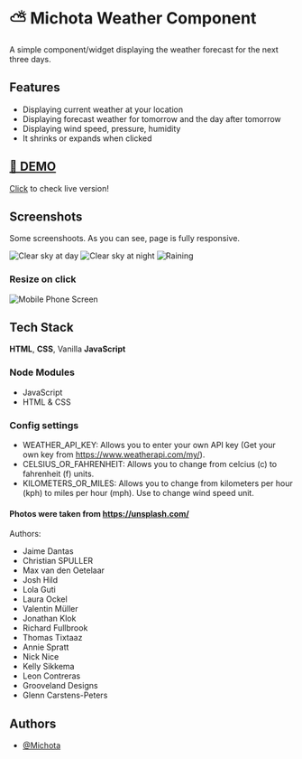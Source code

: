 
# ⛅ Michota Weather Component

A simple component/widget displaying the weather forecast for the next three days.

## Features

- Displaying current weather at your location
- Displaying forecast weather for tomorrow and the day after tomorrow
- Displaying wind speed, pressure, humidity
- It shrinks or expands when clicked



## [🔗 DEMO](https://michotaweathercomponent.netlify.com/)
[Click](https://michotaweathercomponent.netlify.com/) to check live version!

## Screenshots
Some screenshoots. As you can see, page is fully responsive.

![Clear sky at day](https://i.imgur.com/Fu3L8de.png)
![Clear sky at night](https://i.imgur.com/ifuZTb9.png)
![Raining](https://i.imgur.com/tqEtUS8.png)
### Resize on click
![Mobile Phone Screen](https://i.imgur.com/W94wx6n.gif)


## Tech Stack
**HTML**, **CSS**, Vanilla **JavaScript**

### Node Modules
- JavaScript
- HTML & CSS

### Config settings

- WEATHER_API_KEY: Allows you to enter your own API key (Get your own key from https://www.weatherapi.com/my/).
- CELSIUS_OR_FAHRENHEIT: Allows you to change from  celcius (c) to fahrenheit (f) units.
- KILOMETERS_OR_MILES: Allows you to change from  kilometers per hour (kph) to miles per hour (mph). Use to change wind speed unit.

#### Photos were taken from https://unsplash.com/
Authors:
 
- Jaime Dantas
- Christian SPULLER
- Max van den Oetelaar
- Josh Hild
- Lola Guti
- Laura Ockel
- Valentin Müller
- Jonathan Klok
- Richard Fullbrook
- Thomas Tixtaaz
- Annie Spratt
- Nick Nice
- Kelly Sikkema
- Leon Contreras
- Grooveland Designs
- Glenn Carstens-Peters
## Authors 

- [@Michota](https://www.github.com/michota)

